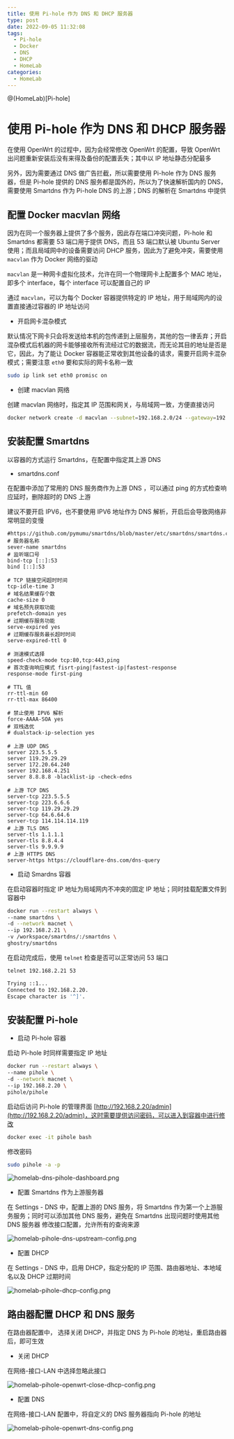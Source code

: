 ```yaml
---
title: 使用 Pi-hole 作为 DNS 和 DHCP 服务器
type: post
date: 2022-09-05 11:32:08
tags:
  - Pi-hole
  - Docker
  - DNS
  - DHCP
  - HomeLab
categories:
  - HomeLab
---
```


@(HomeLab)[Pi-hole]

# 使用 Pi-hole 作为 DNS 和 DHCP 服务器

在使用 OpenWrt 的过程中，因为会经常修改 OpenWrt 的配置，导致 OpenWrt 出问题重新安装后没有来得及备份的配置丢失；其中以 IP 地址静态分配最多

另外，因为需要通过 DNS 做广告拦截，所以需要使用 Pi-hole 作为 DNS 服务器，但是 Pi-hole 提供的 DNS 服务都是国外的，所以为了快速解析国内的 DNS，需要使用 Smartdns 作为 Pi-hole DNS 的上游；DNS 的解析在 Smartdns 中提供

## 配置 Docker macvlan 网络

因为在同一个服务器上提供了多个服务，因此存在端口冲突问题，Pi-hole 和 Smartdns 都需要 53 端口用于提供 DNS，而且 53 端口默认被 Ubuntu Server 使用；而且局域网中的设备需要访问 DHCP 服务，因此为了避免冲突，需要使用 `macvlan` 作为 Docker 网络的驱动

`macvlan` 是一种网卡虚拟化技术，允许在同一个物理网卡上配置多个 MAC 地址，即多个 interface，每个 interface 可以配置自己的 IP

通过 `macvlan`，可以为每个 Docker 容器提供特定的 IP 地址，用于局域网内的设置直接通过容器的 IP 地址访问

- 开启网卡混杂模式

默认情况下网卡只会将发送给本机的包传递到上层服务，其他的包一律丢弃；开启混杂模式后机器的网卡能够接收所有流经过它的数据流，而无论其目的地址是否是它，因此，为了能让 Docker 容器能正常收到其他设备的请求，需要开启网卡混杂模式；需要注意 `eth0` 要和实际的网卡名称一致

```bash
sudo ip link set eth0 promisc on
```

- 创建 macvlan 网络

创建 macvlan 网络时，指定其 IP 范围和网关，与局域网一致，方便直接访问

```bash
docker network create -d macvlan --subnet=192.168.2.0/24 --gateway=192.168.2.1 -o parent=eth0 macnet
```

## 安装配置 Smartdns

以容器的方式运行 Smartdns，在配置中指定其上游 DNS

- smartdns.conf

在配置中添加了常用的 DNS 服务商作为上游 DNS ，可以通过 ping 的方式检查响应延时，删除超时的 DNS 上游

建议不要开启 IPV6，也不要使用 IPV6 地址作为 DNS 解析，开启后会导致网络非常明显的变慢

```
#https://github.com/pymumu/smartdns/blob/master/etc/smartdns/smartdns.conf
# 服务器名称
sever-name smartdns
# 监听端口号
bind-tcp [::]:53
bind [::]:53

# TCP 链接空闲超时时间
tcp-idle-time 3
# 域名结果缓存个数
cache-size 0
# 域名预先获取功能
prefetch-domain yes
# 过期缓存服务功能
serve-expired yes
# 过期缓存服务最长超时时间
serve-expired-ttl 0

# 测速模式选择
speed-check-mode tcp:80,tcp:443,ping
# 首次查询响应模式 fisrt-ping|fastest-ip|fastest-response
response-mode first-ping

# TTL 值
rr-ttl-min 60
rr-ttl-max 86400

# 禁止使用 IPV6 解析
force-AAAA-SOA yes
# 双栈选优
# dualstack-ip-selection yes

# 上游 UDP DNS
server 223.5.5.5
server 119.29.29.29
server 172.20.64.240
server 192.168.4.251
server 8.8.8.8 -blacklist-ip -check-edns

# 上游 TCP DNS
server-tcp 223.5.5.5
server-tcp 223.6.6.6
server-tcp 119.29.29.29
server-tcp 64.6.64.6
server-tcp 114.114.114.119
# 上游 TLS DNS
server-tls 1.1.1.1
server-tls 8.8.4.4
server-tls 9.9.9.9
# 上游 HTTPS DNS
server-https https://cloudflare-dns.com/dns-query
```

- 启动 Smardns 容器

在启动容器时指定 IP 地址为局域网内不冲突的固定 IP 地址；同时挂载配置文件到容器中

```bash
docker run --restart always \
--name smartdns \
-d --network macnet \
--ip 192.168.2.21 \
-v /workspace/smartdns/:/smartdns \
ghostry/smartdns
```

在启动完成后，使用 `telnet` 检查是否可以正常访问 53 端口

```bash
telnet 192.168.2.21 53

Trying ::1...
Connected to 192.168.2.20.
Escape character is '^]'.
```

## 安装配置 Pi-hole

- 启动 Pi-hole 容器

启动 Pi-hole 时同样需要指定 IP 地址

```bash
docker run --restart always \
--name pihole \
-d --network macnet \
--ip 192.168.2.20 \
pihole/pihole
```

启动后访问 Pi-hole 的管理界面 [http://192.168.2.20/admin](http://192.168.2.20/admin)，这时需要提供访问密码，可以进入到容器中进行修改

```bash
docker exec -it pihole bash
```

修改密码

```bash
sudo pihole -a -p
```

![homelab-dns-pihole-dashboard.png](https://img.hellowood.dev/picture/homelab-dns-pihole-dashboard.png)

- 配置 Smartdns 作为上游服务器

在 Settings - DNS 中，配置上游的 DNS 服务，将 Smartdns 作为第一个上游服务服务；同时可以添加其他 DNS 服务，避免在 Smartdns 出现问题时使用其他 DNS 服务器
修改接口配置，允许所有的查询来源

![homelab-pihole-dns-upstream-config.png](https://img.hellowood.dev/picture/homelab-pihole-dns-upstream-config.png)

- 配置 DHCP

在 Settings - DNS 中，启用 DHCP，指定分配的 IP 范围、路由器地址、本地域名以及 DHCP 过期时间

![homelab-pihole-dhcp-config.png](https://img.hellowood.dev/picture/homelab-pihole-dhcp-config.png)

## 路由器配置 DHCP 和 DNS 服务

在路由器配置中， 选择关闭 DHCP，并指定 DNS 为 Pi-hole 的地址，重启路由器后，即可生效

- 关闭 DHCP

在网络-接口-LAN 中选择忽略此接口

![homelab-pihole-openwrt-close-dhcp-config.png](https://img.hellowood.dev/picture/homelab-pihole-openwrt-close-dhcp-config.png)

- 配置 DNS

在网络-接口-LAN 配置中，将自定义的 DNS 服务器指向 Pi-hole 的地址

![homelab-pihole-openwrt-dns-config.png](https://img.hellowood.dev/picture/homelab-pihole-openwrt-dns-config.png)
